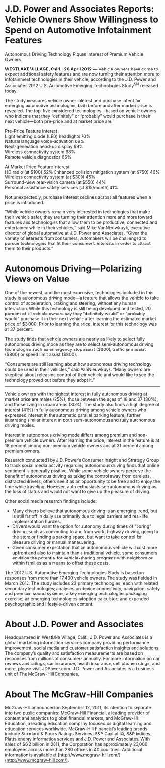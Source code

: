 # J.D. Power and Associates Reports: Vehicle Owners Show Willingness to Spend on Automotive Infotainment Features

Autonomous Driving Technology Piques Interest of Premium Vehicle Owners

**WESTLAKE VILLAGE, Calif.: 26 April 2012** — Vehicle owners have come to expect additional safety features and are now turning their attention more to infotainment technologies in their vehicle, according to the J.D. Power and Associates 2012 U.S. Automotive Emerging Technologies Study<sup>SM</sup> released today.

The study measures vehicle owner interest and purchase intent for emerging automotive technologies, both before and after market price is revealed. The top-five considered technologies—based on vehicle owners who indicate that they “definitely” or “probably” would purchase in their next vehicle—both pre-price and at market price are:

Pre-Price Feature Interest  
Light emitting diode (LED) headlights 70%  
Natural language voice-activation  69%  
Next-generation head-up display 69%  
Wireless connectivity system 68%    
Remote vehicle diagnostics 65%  

At Market Price Feature Interest  
HD radio (at \$100) 52%
Enhanced collision mitigation system (at \$750) 46%  
Wireless connectivity system (at \$300) 45%  
Surround-view rear-vision camera (at \$550) 44%  
Personal assistance safety services (at \$15/month) 41%

Not unexpectedly, purchase interest declines across all features when a price is introduced.

“While vehicle owners remain very interested in technologies that make their vehicle safer, they are turning their attention more and more toward features and technologies that allow them to be productive, connected and entertained while in their vehicles,” said Mike VanNieuwkuyk, executive director of global automotive at J.D. Power and Associates. “Given the variety of interests from consumers, automakers will be challenged to pursue technologies that fit their consumer’s interests in order to attract them to their products.”

# Autonomous Driving—Polarizing Views on Value

One of the newest, and the most expensive, technologies included in this study is autonomous driving mode—a feature that allows the vehicle to take control of acceleration, braking and steering, without any human interaction. While this technology is still being developed and tested, 20 percent of all vehicle owners say they “definitely would” or “probably would” purchase it in their next vehicle after learning the estimated market price of \$3,000. Prior to learning the price, interest for this technology was at 37 percent.

The study finds that vehicle owners are nearly as likely to select fully autonomous driving mode as they are to select semi-autonomous driving technologies such as emergency stop assist (\$800), traffic jam assist (\$800) or speed limit assist (\$800).

“Consumers are still learning about how autonomous driving technology could be used in their vehicles,” said VanNieuwkuyk. “Many owners are skeptical about releasing control of their vehicle and would like to see the technology proved out before they adopt it.”

---

Vehicle owners with the highest interest in fully autonomous driving at market price are males (25%), those between the ages of 18 and 37 (30%), and those living in urban areas (30%). The study also finds a high degree of interest (41%) in fully autonomous driving among vehicle owners who expressed interest in the automatic parallel parking feature, further illustrating similar interest in both semi-autonomous and fully autonomous driving modes.

Interest in autonomous driving mode differs among premium and non-premium vehicle owners. After learning the price, interest in the feature is at 18 percent among non-premium vehicle owners and at 31 percent among premium owners.

Research conducted1 by J.D. Power’s Consumer Insight and Strategy Group to track social media activity regarding autonomous driving finds that online sentiment is generally positive. While some vehicle owners perceive the benefit of autonomous driving as taking the control away from careless, distracted drivers, others see it as an opportunity to be free and to enjoy the time while traveling. However, auto enthusiasts see autonomous driving as the loss of status and would not want to give up the pleasure of driving.

Other social media research findings include:

- Many drivers believe that autonomous driving is an emerging trend, but is still far off in daily use primarily due to legal barriers and real-life implementation hurdles.
- Drivers would want the option for autonomy during times of “boring” driving, such as commuting to and from work, highway driving, going to the store or finding a parking space, but want to take control for pleasure driving or manual maneuvering.
- Given consumer expectation that an autonomous vehicle will cost more upfront and also to maintain than a traditional vehicle, some consumers envision the potential for vehicle-sharing programs with neighbors or within families as a means to offset these costs.

The 2012 U.S. Automotive Emerging Technologies Study is based on responses from more than 17,400 vehicle owners. The study was fielded in March 2012. The study includes 23 primary technologies, each with related secondary technologies; analyses on device connectivity, navigation, safety and premium sound systems; a key emerging technologies packaging exercise; an emerging technologies adoption calculator; and expanded psychographic and lifestyle-driven content.

# About J.D. Power and Associates

Headquartered in Westlake Village, Calif., J.D. Power and Associates is a global marketing information services company providing performance improvement, social media and customer satisfaction insights and solutions.  
The company’s quality and satisfaction measurements are based on responses from millions of consumers annually. For more information on car reviews and ratings, car insurance, health insurance, cell phone ratings, and more, please visit JDPower.com. J.D. Power and Associates is a business unit of The McGraw-Hill Companies.

# About The McGraw-Hill Companies

McGraw-Hill announced on September 12, 2011, its intention to separate into two public companies: McGraw-Hill Financial, a leading provider of content and analytics to global financial markets, and McGraw-Hill Education, a leading education company focused on digital learning and education services worldwide. McGraw-Hill Financial’s leading brands include Standard & Poor’s Ratings Services, S&P Capital IQ, S&P Indices, Platts energy information services and J.D. Power and Associates. With sales of \$6.2 billion in 2011, the Corporation has approximately 23,000 employees across more than 280 offices in 40 countries. Additional information is available at [http://www.mcgraw-hill.com/](http://www.mcgraw-hill.com/).
